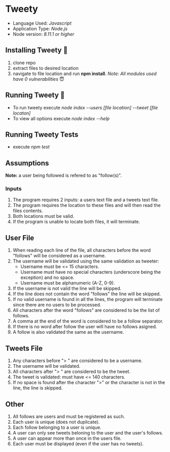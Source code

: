 # Tweety

- Language Used: *Javascript*
- Application Type: *Node.js*
- Node version: *8.11.1 or higher*

## Installing Tweety :hatching_chick:

1. clone repo 
2. extract files to desired location
3. navigate to file location and run **npm install**. *Note: All modules used have 0 vulnerabilities* :innocent:

## Running Tweety :hatched_chick:

- To run tweety execute *node index --users [file location] --tweet [file locaton]*
- To view all options execute *node index --help*

## Running Tweety Tests 

- execute *npm test*

## Assumptions

**Note:** a user being followed is refered to as "follow(s)".

### Inputs

1. The program requires 2 inputs: a users text file and a tweets text file.
2. The program requires the location to these files and will then read the files contents.
3. Both locations must be valid. 
4. If the program is unable to locate both files, it will terminate.

## User File

1. When reading each line of the file, all characters before the word "follows" will be considered as a username.
2. The username will be validated using the same validation as tweeter:
    - Username must be <= 15 characters.
    - Username must have no special characters (underscore being the exception) and no space.
    - Username must be alphanumeric (A-Z, 0-9).
3. If the username is not valid the line will be skipped.
4. If the line does not contain the word "follows" the line will be skipped.
5. If no valid username is found in all the lines, the program will terminate since there are no users to be processed.
6. All characters after the word "follows" are considered to be the list of follows.
7. A comma at the end of the word is considered to be a follow separator.
8. If there is no word after follow the user will have no follows asigned.
9. A follow is also validated the same as the username.

## Tweets File

1. Any characters before "> " are considered to be a username.
2. The username will be validated.
3. All characters after "> " are considered to be the tweet.
4. The tweet is validated: must have <= 140 characters.
5. If no space is found after the character ">" or the character is not in the line, the line is skipped.

## Other

1. All follows are users and must be registered as such.
2. Each user is unique (does not duplicate).
3. Each follow belonging to a user is unique.
4. A user can only see tweets beloning to the user and the user's follows.
5. A user can appear more than once in the users file.
6. Each user must be displayed (even if the user has no tweets).
